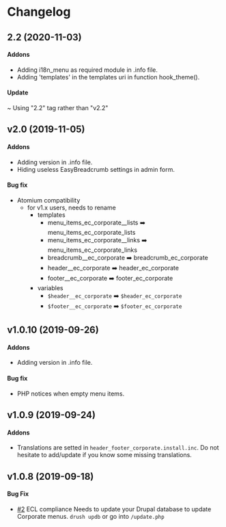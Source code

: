 

# Changelog
## 2.2 (2020-11-03)
#### Addons
+ Adding i18n_menu as required module in .info file.
+ Adding 'templates' in the templates uri in function hook_theme().
#### Update
~ Using "2.2" tag rather than "v2.2"

## v2.0 (2019-11-05)
#### Addons
+ Adding version in .info file.
+ Hiding useless EasyBreadcrumb settings in admin form.

#### Bug fix
- Atomium compatibility
	- for v1.x users, needs to rename
		- templates
			- menu_items_ec_corporate__lists :arrow_right: menu_items_ec_corporate_lists
			- menu_items_ec_corporate__links :arrow_right: menu_items_ec_corporate_links
			- breadcrumb__ec_corporate :arrow_right: breadcrumb_ec_corporate
			- header__ec_corporate :arrow_right: header_ec_corporate
			- footer__ec_corporate :arrow_right: footer_ec_corporate
		- variables
			- `$header__ec_corporate` :arrow_right: `$header_ec_corporate`
			- `$footer__ec_corporate` :arrow_right: `$footer_ec_corporate`

## v1.0.10 (2019-09-26)
#### Addons
+ Adding version in .info file.

#### Bug fix
- PHP notices when empty menu items.

## v1.0.9 (2019-09-24)
#### Addons
+ Translations are setted in `header_footer_corporate.install.inc`. Do not hesitate to add/update if you know some missing translations.

## v1.0.8 (2019-09-18)
#### Bug Fix
- [#2](https://github.com/ec-europa/header_footer_corporate/issues/2) ECL compliance
Needs to update your Drupal database to update Corporate menus.
`drush updb` or go into `/update.php`
